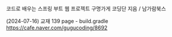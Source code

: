 코드로 배우는 스프링 부트 웹 프로젝트
구명가게 코딩단 지음 / 남가람북스

(2024-07-16) 교재 139 page - build.gradle
https://cafe.naver.com/gugucoding/8692
